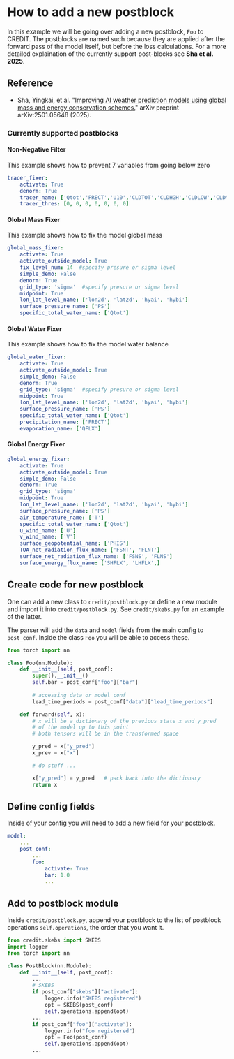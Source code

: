 # How to add a new postblock

In this example we will be going over adding a new postblock, `Foo` to CREDIT.
The postblocks are named such because they are applied after the forward pass of the model itself, but before the loss calculations. For a more detailed explaination of the currently support post-blocks see **Sha et al. 2025**. 

## Reference 

- Sha, Yingkai, et al. "[Improving AI weather prediction models using global mass and energy conservation schemes.](https://arxiv.org/abs/2501.05648)" arXiv preprint arXiv:2501.05648 (2025).


### Currently supported postblocks

#### Non-Negative Filter 

This example shows how to prevent 7 variables from going below zero

```yaml
tracer_fixer:
    activate: True
    denorm: True
    tracer_name: ['Qtot','PRECT','U10','CLDTOT','CLDHGH','CLDLOW','CLDMED']
    tracer_thres: [0, 0, 0, 0, 0, 0, 0]
```

#### Global Mass Fixer 

This example shows how to fix the model global mass  

```yaml
global_mass_fixer:
    activate: True
    activate_outside_model: True
    fix_level_num: 14  #specify presure or sigma level 
    simple_demo: False
    denorm: True
    grid_type: 'sigma'  #specify presure or sigma level 
    midpoint: True
    lon_lat_level_name: ['lon2d', 'lat2d', 'hyai', 'hybi']
    surface_pressure_name: ['PS']
    specific_total_water_name: ['Qtot']
```

#### Global Water Fixer 

This example shows how to fix the model water balance  


```yaml
global_water_fixer:
    activate: True
    activate_outside_model: True
    simple_demo: False
    denorm: True
    grid_type: 'sigma'  #specify presure or sigma level 
    midpoint: True
    lon_lat_level_name: ['lon2d', 'lat2d', 'hyai', 'hybi']
    surface_pressure_name: ['PS']
    specific_total_water_name: ['Qtot']
    precipitation_name: ['PRECT']
    evaporation_name: ['QFLX']
```

#### Global Energy Fixer

```yaml
global_energy_fixer:
    activate: True
    activate_outside_model: True
    simple_demo: False
    denorm: True
    grid_type: 'sigma'
    midpoint: True
    lon_lat_level_name: ['lon2d', 'lat2d', 'hyai', 'hybi']
    surface_pressure_name: ['PS']
    air_temperature_name: ['T']
    specific_total_water_name: ['Qtot']
    u_wind_name: ['U']
    v_wind_name: ['V']
    surface_geopotential_name: ['PHIS']
    TOA_net_radiation_flux_name: ['FSNT', 'FLNT']
    surface_net_radiation_flux_name: ['FSNS', 'FLNS']
    surface_energy_flux_name: ['SHFLX', 'LHFLX',]
```

## Create code for new postblock

One can add a new class to `credit/postblock.py` or define a new module and import it into `credit/postblock.py`. See `credit/skebs.py` for an example of the latter.

The parser will add the `data` and `model` fields from the main config to `post_conf`. Inside the class `Foo` you will be able to access these.

```python
from torch import nn

class Foo(nn.Module):
    def __init__(self, post_conf):
        super().__init__()
        self.bar = post_conf["foo"]["bar"]
        
        # accessing data or model conf
        lead_time_periods = post_conf["data"]["lead_time_periods"] 

    def forward(self, x):
        # x will be a dictionary of the previous state x and y_pred
        # of the model up to this point
        # both tensors will be in the transformed space

        y_pred = x["y_pred"]
        x_prev = x["x"]

        # do stuff ...

        x["y_pred"] = y_pred   # pack back into the dictionary
        return x

```

## Define config fields

Inside of your config you will need to add a new field for your postblock. 

```yaml
model:
    ...
    post_conf:
        ...
        foo:
            activate: True
            bar: 1.0
            ...
```

## Add to postblock module

Inside `credit/postblock.py`, append your postblock to the list of postblock operations `self.operations`, the order that you want it.

```python
from credit.skebs import SKEBS
import logger
from torch import nn

class PostBlock(nn.Module):
    def __init__(self, post_conf):
        ...
        # SKEBS
        if post_conf["skebs"]["activate"]:
            logger.info("SKEBS registered")
            opt = SKEBS(post_conf)
            self.operations.append(opt)
        ...
        if post_conf["foo"]["activate"]:
            logger.info("foo registered")
            opt = Foo(post_conf)
            self.operations.append(opt)
        ...
```


